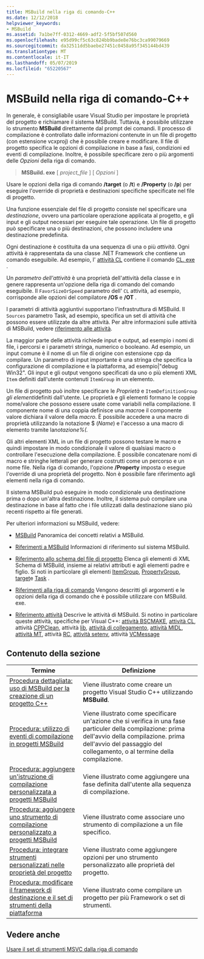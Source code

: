 ```yaml
---
title: MSBuild nella riga di comando-C++
ms.date: 12/12/2018
helpviewer_keywords:
- MSBuild
ms.assetid: 7a1be7ff-0312-4669-adf2-5f5bf507d560
ms.openlocfilehash: e95d99cf5c63c824bb9bade8e76bc3ca99079669
ms.sourcegitcommit: da32511dd5baebe27451c0458a95f345144bd439
ms.translationtype: MT
ms.contentlocale: it-IT
ms.lasthandoff: 05/07/2019
ms.locfileid: "65220567"
---
```

# <a name="msbuild-on-the-command-line---c"></a>MSBuild nella riga di comando-C++

In generale, è consigliabile usare Visual Studio per impostare le proprietà del progetto e richiamare il sistema MSBuild. Tuttavia, è possibile utilizzare lo strumento **MSBuild** direttamente dal prompt dei comandi. Il processo di compilazione è controllato dalle informazioni contenute in un file di progetto (con estensione vcxproj) che è possibile creare e modificare. Il file di progetto specifica le opzioni di compilazione in base a fasi, condizioni ed eventi di compilazione. Inoltre, è possibile specificare zero o più argomenti delle *Opzioni* della riga di comando.

> **MSBuild. exe** [ *project_file* ] [ *Opzioni* ]

Usare le opzioni della riga di comando **/target** (o **/t**) e **/Property** (o **/p**) per eseguire l'override di proprietà e destinazioni specifiche specificate nel file di progetto.

Una funzione essenziale del file di progetto consiste nel specificare una *destinazione*, ovvero una particolare operazione applicata al progetto, e gli input e gli output necessari per eseguire tale operazione. Un file di progetto può specificare una o più destinazioni, che possono includere una destinazione predefinita.

Ogni destinazione è costituita da una sequenza di una o più *attività*. Ogni attività è rappresentata da una classe .NET Framework che contiene un comando eseguibile. Ad esempio, l' [attività CL](/visualstudio/msbuild/cl-task) contiene il comando [CL. exe](reference/compiling-a-c-cpp-program.md) .

Un *parametro dell'attività* è una proprietà dell'attività della classe e in genere rappresenta un'opzione della riga di comando del comando eseguibile. Il `FavorSizeOrSpeed` parametro dell' `CL` attività, ad esempio, corrisponde alle opzioni del compilatore **/OS** e **/OT** .

I parametri di attività aggiuntivi supportano l'infrastruttura di MSBuild. Il `Sources` parametro Task, ad esempio, specifica un set di attività che possono essere utilizzate da altre attività. Per altre informazioni sulle attività di MSBuild, vedere [riferimento alle attività](/visualstudio/msbuild/msbuild-task-reference).

La maggior parte delle attività richiede input e output, ad esempio i nomi di file, i percorsi e i parametri stringa, numerico o booleano. Ad esempio, un input comune è il nome di un file di origine con estensione cpp da compilare. Un parametro di input importante è una stringa che specifica la configurazione di compilazione e la piattaforma, ad esempio\|"debug Win32". Gli input e gli output vengono specificati da uno o più elementi XML `Item` definiti dall'utente contenuti `ItemGroup` in un elemento.

Un file di progetto può inoltre specificare le *Proprietà* e `ItemDefinitionGroup` *gli elementi*definiti dall'utente. Le proprietà e gli elementi formano le coppie nome/valore che possono essere usate come variabili nella compilazione. Il componente nome di una coppia definisce una *macro*e il componente valore dichiara il valore della *macro*. È possibile accedere a una macro di proprietà utilizzando la notazione $ (*Name*) e l'accesso a una macro di elemento tramite la*notazione%(.*

Gli altri elementi XML in un file di progetto possono testare le macro e quindi impostare in modo condizionale il valore di qualsiasi macro o controllare l'esecuzione della compilazione. È possibile concatenare nomi di macro e stringhe letterali per generare costrutti come un percorso e un nome file. Nella riga di comando, l'opzione **/Property** imposta o esegue l'override di una proprietà del progetto. Non è possibile fare riferimento agli elementi nella riga di comando.

Il sistema MSBuild può eseguire in modo condizionale una destinazione prima o dopo un'altra destinazione. Inoltre, il sistema può compilare una destinazione in base al fatto che i file utilizzati dalla destinazione siano più recenti rispetto ai file generati.

Per ulteriori informazioni su MSBuild, vedere:

- [MSBuild](/visualstudio/msbuild/msbuild) Panoramica dei concetti relativi a MSBuild.

- [Riferimenti a MSBuild](/visualstudio/msbuild/msbuild-reference) Informazioni di riferimento sul sistema MSBuild.

- [Riferimento allo schema del file di progetto](/visualstudio/msbuild/msbuild-project-file-schema-reference) Elenca gli elementi di XML Schema di MSBuild, insieme ai relativi attributi e agli elementi padre e figlio. Si noti in particolare gli elementi [ItemGroup](/visualstudio/msbuild/itemgroup-element-msbuild), [PropertyGroup](/visualstudio/msbuild/propertygroup-element-msbuild), [target](/visualstudio/msbuild/target-element-msbuild)e [Task](/visualstudio/msbuild/task-element-msbuild) .

- [Riferimenti alla riga di comando](/visualstudio/msbuild/msbuild-command-line-reference) Vengono descritti gli argomenti e le opzioni della riga di comando che è possibile utilizzare con MSBuild. exe.

- [Riferimento attività](/visualstudio/msbuild/msbuild-task-reference) Descrive le attività di MSBuild. Si notino in particolare queste attività, specifiche per Visual C++: [attività BSCMAKE](/visualstudio/msbuild/bscmake-task), [attività CL](/visualstudio/msbuild/cl-task), attività [CPPClean](/visualstudio/msbuild/cppclean-task), attività [lib](/visualstudio/msbuild/lib-task), [attività di collegamento](/visualstudio/msbuild/link-task), [attività MIDL](/visualstudio/msbuild/midl-task), [attività MT](/visualstudio/msbuild/mt-task), attività [RC](/visualstudio/msbuild/rc-task), [attività setenv](/visualstudio/msbuild/setenv-task), attività [VCMessage](/visualstudio/msbuild/vcmessage-task)

## <a name="in-this-section"></a>Contenuto della sezione

|Termine|Definizione|
|----------|----------------|
|[Procedura dettagliata: uso di MSBuild per la creazione di un progetto C++](walkthrough-using-msbuild-to-create-a-visual-cpp-project.md)|Viene illustrato come creare un progetto Visual Studio C++ utilizzando **MSBuild**.|
|[Procedura: utilizzo di eventi di compilazione in progetti MSBuild](how-to-use-build-events-in-msbuild-projects.md)|Viene illustrato come specificare un'azione che si verifica in una fase particuler della compilazione: prima dell'avvio della compilazione. prima dell'avvio del passaggio del collegamento, o al termine della compilazione.|
|[Procedura: aggiungere un'istruzione di compilazione personalizzata a progetti MSBuild](how-to-add-a-custom-build-step-to-msbuild-projects.md)|Viene illustrato come aggiungere una fase definita dall'utente alla sequenza di compilazione.|
|[Procedura: aggiungere uno strumento di compilazione personalizzato a progetti MSBuild](how-to-add-custom-build-tools-to-msbuild-projects.md)|Viene illustrato come associare uno strumento di compilazione a un file specifico.|
|[Procedura: integrare strumenti personalizzati nelle proprietà del progetto](how-to-integrate-custom-tools-into-the-project-properties.md)|Viene illustrato come aggiungere opzioni per uno strumento personalizzato alle proprietà del progetto.|
|[Procedura: modificare il framework di destinazione e il set di strumenti della piattaforma](how-to-modify-the-target-framework-and-platform-toolset.md)|Viene illustrato come compilare un progetto per più Framework o set di strumenti.|

## <a name="see-also"></a>Vedere anche

[Usare il set di strumenti MSVC dalla riga di comando](building-on-the-command-line.md)
